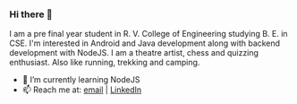 ### Hi there 👋

  I am a pre final year student in R. V. College of Engineering studying B. E. in CSE. I'm interested in Android and Java development along with backend development with NodeJS. I am a theatre artist, chess and quizzing enthusiast. Also like running, trekking and camping.

- 🌱 I’m currently learning NodeJS
- 📫 Reach me at: [email](phalakshacg01@gmail.com) | [LinkedIn](https://www.linkedin.com/in/phalaksha-c-g-445a581b7/)
